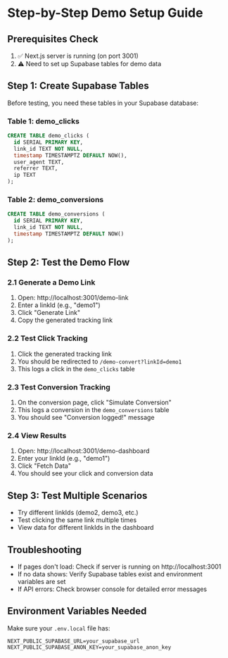 # Step-by-Step Demo Setup Guide

## Prerequisites Check
1. ✅ Next.js server is running (on port 3001)  
2. ⚠️ Need to set up Supabase tables for demo data

## Step 1: Create Supabase Tables
Before testing, you need these tables in your Supabase database:

### Table 1: demo_clicks
```sql
CREATE TABLE demo_clicks (
  id SERIAL PRIMARY KEY,
  link_id TEXT NOT NULL,
  timestamp TIMESTAMPTZ DEFAULT NOW(),
  user_agent TEXT,
  referrer TEXT,
  ip TEXT
);
```

### Table 2: demo_conversions  
```sql
CREATE TABLE demo_conversions (
  id SERIAL PRIMARY KEY,
  link_id TEXT NOT NULL,
  timestamp TIMESTAMPTZ DEFAULT NOW()
);
```

## Step 2: Test the Demo Flow

### 2.1 Generate a Demo Link
1. Open: http://localhost:3001/demo-link
2. Enter a linkId (e.g., "demo1")
3. Click "Generate Link"
4. Copy the generated tracking link

### 2.2 Test Click Tracking
1. Click the generated tracking link
2. You should be redirected to `/demo-convert?linkId=demo1`
3. This logs a click in the `demo_clicks` table

### 2.3 Test Conversion Tracking
1. On the conversion page, click "Simulate Conversion"
2. This logs a conversion in the `demo_conversions` table
3. You should see "Conversion logged!" message

### 2.4 View Results
1. Open: http://localhost:3001/demo-dashboard  
2. Enter your linkId (e.g., "demo1")
3. Click "Fetch Data"
4. You should see your click and conversion data

## Step 3: Test Multiple Scenarios
- Try different linkIds (demo2, demo3, etc.)
- Test clicking the same link multiple times
- View data for different linkIds in the dashboard

## Troubleshooting
- If pages don't load: Check if server is running on http://localhost:3001
- If no data shows: Verify Supabase tables exist and environment variables are set
- If API errors: Check browser console for detailed error messages

## Environment Variables Needed
Make sure your `.env.local` file has:
```
NEXT_PUBLIC_SUPABASE_URL=your_supabase_url
NEXT_PUBLIC_SUPABASE_ANON_KEY=your_supabase_anon_key
```